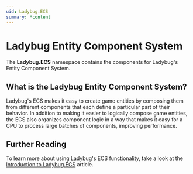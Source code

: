 ```yaml
---
uid: Ladybug.ECS
summary: *content
---
```

# Ladybug Entity Component System
The **Ladybug.ECS** namespace contains the components for Ladybug's Entity Component System.

## What is the Ladybug Entity Component System?
Ladybug's ECS makes it easy to create game entities by composing them from different components that each define a particular part of their behavior. In addition to making it easier to logically compose game entities, the ECS also organizes component logic in a way that makes it easy for a CPU to process large batches of components, improving performance.

## Further Reading
To learn more about using Ladybug's ECS functionality, take a look at the [Introduction to Ladybug.ECS](/articles/ecs-intro.html) article.